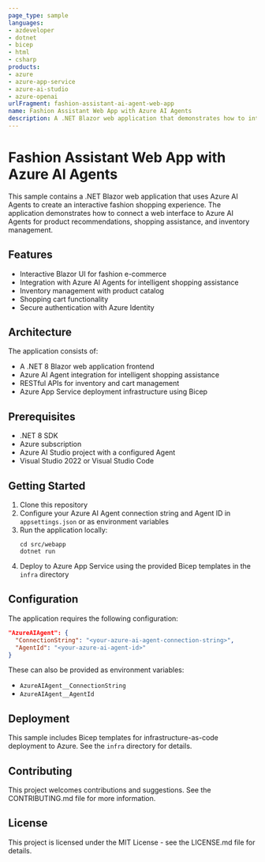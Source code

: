 ```yaml
---
page_type: sample
languages:
- azdeveloper
- dotnet
- bicep
- html
- csharp
products:
- azure
- azure-app-service
- azure-ai-studio
- azure-openai
urlFragment: fashion-assistant-ai-agent-web-app
name: Fashion Assistant Web App with Azure AI Agents
description: A .NET Blazor web application that demonstrates how to integrate Azure AI Agents for a fashion e-commerce experience with inventory management and shopping cart functionality.
---
```

<!-- YAML front-matter schema: https://review.learn.microsoft.com/en-us/help/contribute/samples/process/onboarding?branch=main#supported-metadata-fields-for-readmemd -->

# Fashion Assistant Web App with Azure AI Agents

This sample contains a .NET Blazor web application that uses Azure AI Agents to create an interactive fashion shopping experience. The application demonstrates how to connect a web interface to Azure AI Agents for product recommendations, shopping assistance, and inventory management.

## Features

- Interactive Blazor UI for fashion e-commerce
- Integration with Azure AI Agents for intelligent shopping assistance
- Inventory management with product catalog
- Shopping cart functionality
- Secure authentication with Azure Identity

## Architecture

The application consists of:

- A .NET 8 Blazor web application frontend 
- Azure AI Agent integration for intelligent shopping assistance
- RESTful APIs for inventory and cart management
- Azure App Service deployment infrastructure using Bicep

## Prerequisites

- .NET 8 SDK
- Azure subscription
- Azure AI Studio project with a configured Agent
- Visual Studio 2022 or Visual Studio Code

## Getting Started

1. Clone this repository
2. Configure your Azure AI Agent connection string and Agent ID in `appsettings.json` or as environment variables
3. Run the application locally:
   ```
   cd src/webapp
   dotnet run
   ```
4. Deploy to Azure App Service using the provided Bicep templates in the `infra` directory

## Configuration

The application requires the following configuration:

```json
"AzureAIAgent": {
  "ConnectionString": "<your-azure-ai-agent-connection-string>",
  "AgentId": "<your-azure-ai-agent-id>"
}
```

These can also be provided as environment variables:
- `AzureAIAgent__ConnectionString`
- `AzureAIAgent__AgentId`

## Deployment

This sample includes Bicep templates for infrastructure-as-code deployment to Azure. See the `infra` directory for details.

## Contributing

This project welcomes contributions and suggestions. See the CONTRIBUTING.md file for more information.

## License

This project is licensed under the MIT License - see the LICENSE.md file for details.
